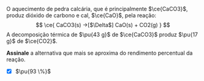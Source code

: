 O aquecimento de pedra calcária, que é principalmente $\ce{CaCO3}$, produz dióxido de carbono e cal, $\ce{CaO}$, pela reação:
$$
    \ce{ CaCO3(s) ->[$\Delta$] CaO(s) + CO2(g) }
$$
A decomposição térmica de $\pu{43 g}$ de $\ce{CaCO3}$ produz $\pu{17 g}$ de $\ce{CO2}$.

**Assinale** a alternativa que mais se aproxima do rendimento percentual da reação.

- [x] $\pu{93 \%}$
